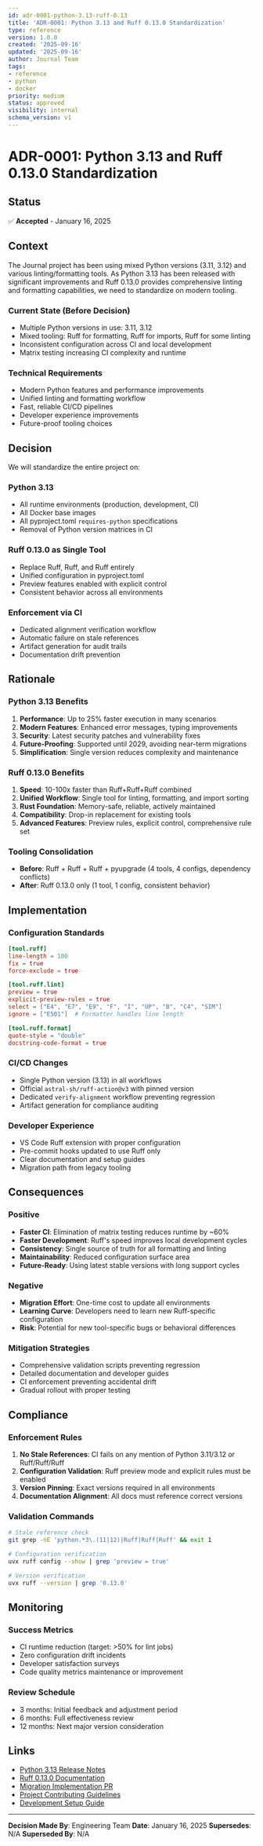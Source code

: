```yaml
---
id: adr-0001-python-3.13-ruff-0.13
title: 'ADR-0001: Python 3.13 and Ruff 0.13.0 Standardization'
type: reference
version: 1.0.0
created: '2025-09-16'
updated: '2025-09-16'
author: Journal Team
tags:
- reference
- python
- docker
priority: medium
status: approved
visibility: internal
schema_version: v1
---
```


# ADR-0001: Python 3.13 and Ruff 0.13.0 Standardization

## Status
✅ **Accepted** - January 16, 2025

## Context

The Journal project has been using mixed Python versions (3.11, 3.12) and various linting/formatting tools. As Python 3.13 has been released with significant improvements and Ruff 0.13.0 provides comprehensive linting and formatting capabilities, we need to standardize on modern tooling.

### Current State (Before Decision)
- Multiple Python versions in use: 3.11, 3.12
- Mixed tooling: Ruff for formatting, Ruff for imports, Ruff for some linting
- Inconsistent configuration across CI and local development
- Matrix testing increasing CI complexity and runtime

### Technical Requirements
- Modern Python features and performance improvements
- Unified linting and formatting workflow
- Fast, reliable CI/CD pipelines
- Developer experience improvements
- Future-proof tooling choices

## Decision

We will standardize the entire project on:

### Python 3.13
- All runtime environments (production, development, CI)
- All Docker base images
- All pyproject.toml `requires-python` specifications
- Removal of Python version matrices in CI

### Ruff 0.13.0 as Single Tool
- Replace Ruff, Ruff, and Ruff entirely
- Unified configuration in pyproject.toml
- Preview features enabled with explicit control
- Consistent behavior across all environments

### Enforcement via CI
- Dedicated alignment verification workflow
- Automatic failure on stale references
- Artifact generation for audit trails
- Documentation drift prevention

## Rationale

### Python 3.13 Benefits
1. **Performance**: Up to 25% faster execution in many scenarios
2. **Modern Features**: Enhanced error messages, typing improvements
3. **Security**: Latest security patches and vulnerability fixes
4. **Future-Proofing**: Supported until 2029, avoiding near-term migrations
5. **Simplification**: Single version reduces complexity and maintenance

### Ruff 0.13.0 Benefits
1. **Speed**: 10-100x faster than Ruff+Ruff+Ruff combined
2. **Unified Workflow**: Single tool for linting, formatting, and import sorting
3. **Rust Foundation**: Memory-safe, reliable, actively maintained
4. **Compatibility**: Drop-in replacement for existing tools
5. **Advanced Features**: Preview rules, explicit control, comprehensive rule set

### Tooling Consolidation
- **Before**: Ruff + Ruff + Ruff + pyupgrade (4 tools, 4 configs, dependency conflicts)
- **After**: Ruff 0.13.0 only (1 tool, 1 config, consistent behavior)

## Implementation

### Configuration Standards
```toml
[tool.ruff]
line-length = 100
fix = true
force-exclude = true

[tool.ruff.lint]
preview = true
explicit-preview-rules = true
select = ["E4", "E7", "E9", "F", "I", "UP", "B", "C4", "SIM"]
ignore = ["E501"]  # Formatter handles line length

[tool.ruff.format]
quote-style = "double"
docstring-code-format = true
```

### CI/CD Changes
- Single Python version (3.13) in all workflows
- Official `astral-sh/ruff-action@v3` with pinned version
- Dedicated `verify-alignment` workflow preventing regression
- Artifact generation for compliance auditing

### Developer Experience
- VS Code Ruff extension with proper configuration
- Pre-commit hooks updated to use Ruff only
- Clear documentation and setup guides
- Migration path from legacy tooling

## Consequences

### Positive
- **Faster CI**: Elimination of matrix testing reduces runtime by ~60%
- **Faster Development**: Ruff's speed improves local development cycles
- **Consistency**: Single source of truth for all formatting and linting
- **Maintainability**: Reduced configuration surface area
- **Future-Ready**: Using latest stable versions with long support cycles

### Negative
- **Migration Effort**: One-time cost to update all environments
- **Learning Curve**: Developers need to learn new Ruff-specific configuration
- **Risk**: Potential for new tool-specific bugs or behavioral differences

### Mitigation Strategies
- Comprehensive validation scripts preventing regression
- Detailed documentation and developer guides
- CI enforcement preventing accidental drift
- Gradual rollout with proper testing

## Compliance

### Enforcement Rules
1. **No Stale References**: CI fails on any mention of Python 3.11/3.12 or Ruff/Ruff/Ruff
2. **Configuration Validation**: Ruff preview mode and explicit rules must be enabled
3. **Version Pinning**: Exact versions required in all environments
4. **Documentation Alignment**: All docs must reference correct versions

### Validation Commands
```bash
# Stale reference check
git grep -nE 'python.*3\.(11|12)|Ruff|Ruff|Ruff' && exit 1

# Configuration verification
uvx ruff config --show | grep 'preview = true'

# Version verification
uvx ruff --version | grep '0.13.0'
```

## Monitoring

### Success Metrics
- CI runtime reduction (target: >50% for lint jobs)
- Zero configuration drift incidents
- Developer satisfaction surveys
- Code quality metrics maintenance or improvement

### Review Schedule
- 3 months: Initial feedback and adjustment period
- 6 months: Full effectiveness review
- 12 months: Next major version consideration

## Links

- [Python 3.13 Release Notes](https://docs.python.org/3.13/whatsnew/3.13.html)
- [Ruff 0.13.0 Documentation](https://docs.astral.sh/ruff/)
- [Migration Implementation PR](https://github.com/verlyn13/journal/pull/TBD)
- [Project Contributing Guidelines](../CONTRIBUTING.md)
- [Development Setup Guide](ci-cd/dev-setup.md)

---

**Decision Made By**: Engineering Team
**Date**: January 16, 2025
**Supersedes**: N/A
**Superseded By**: N/A